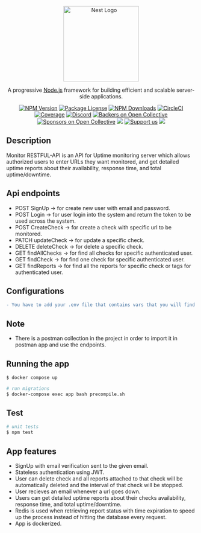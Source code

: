 <p align="center">
  <a href="http://nestjs.com/" target="blank"><img src="https://nestjs.com/img/logo-small.svg" width="200" alt="Nest Logo" /></a>
</p>

[circleci-image]: https://img.shields.io/circleci/build/github/nestjs/nest/master?token=abc123def456
[circleci-url]: https://circleci.com/gh/nestjs/nest

  <p align="center">A progressive <a href="http://nodejs.org" target="_blank">Node.js</a> framework for building efficient and scalable server-side applications.</p>
    <p align="center">
<a href="https://www.npmjs.com/~nestjscore" target="_blank"><img src="https://img.shields.io/npm/v/@nestjs/core.svg" alt="NPM Version" /></a>
<a href="https://www.npmjs.com/~nestjscore" target="_blank"><img src="https://img.shields.io/npm/l/@nestjs/core.svg" alt="Package License" /></a>
<a href="https://www.npmjs.com/~nestjscore" target="_blank"><img src="https://img.shields.io/npm/dm/@nestjs/common.svg" alt="NPM Downloads" /></a>
<a href="https://circleci.com/gh/nestjs/nest" target="_blank"><img src="https://img.shields.io/circleci/build/github/nestjs/nest/master" alt="CircleCI" /></a>
<a href="https://coveralls.io/github/nestjs/nest?branch=master" target="_blank"><img src="https://coveralls.io/repos/github/nestjs/nest/badge.svg?branch=master#9" alt="Coverage" /></a>
<a href="https://discord.gg/G7Qnnhy" target="_blank"><img src="https://img.shields.io/badge/discord-online-brightgreen.svg" alt="Discord"/></a>
<a href="https://opencollective.com/nest#backer" target="_blank"><img src="https://opencollective.com/nest/backers/badge.svg" alt="Backers on Open Collective" /></a>
<a href="https://opencollective.com/nest#sponsor" target="_blank"><img src="https://opencollective.com/nest/sponsors/badge.svg" alt="Sponsors on Open Collective" /></a>
  <a href="https://paypal.me/kamilmysliwiec" target="_blank"><img src="https://img.shields.io/badge/Donate-PayPal-ff3f59.svg"/></a>
    <a href="https://opencollective.com/nest#sponsor"  target="_blank"><img src="https://img.shields.io/badge/Support%20us-Open%20Collective-41B883.svg" alt="Support us"></a>
  <a href="https://twitter.com/nestframework" target="_blank"><img src="https://img.shields.io/twitter/follow/nestframework.svg?style=social&label=Follow"></a>
</p>
  <!--[![Backers on Open Collective](https://opencollective.com/nest/backers/badge.svg)](https://opencollective.com/nest#backer)
  [![Sponsors on Open Collective](https://opencollective.com/nest/sponsors/badge.svg)](https://opencollective.com/nest#sponsor)-->

## Description

Monitor RESTFUL-API is an API for Uptime monitoring server which allows authorized users to enter URLs they want monitored, and get detailed uptime reports about their availability, response time, and total uptime/downtime.

## Api endpoints
- POST SignUp -> for create new user with email and password.
- POST Login -> for user login into the system and return the token to be used across the system.
- POST CreateCheck -> for create a check with specific url to be monitored.
- PATCH updateCheck -> for update a specific check.
- DELETE deleteCheck -> for delete a specific check.
- GET findAllChecks -> for find all checks for specific authenticated user.
- GET findCheck -> for find one check for specific authenticated user.
- GET findReports -> for find all the reports for specific check or tags for authenticated user.

## Configurations
```diff
- You have to add your .env file that contains vars that you will find in .env.example
```
## Note
- There is a postman collection in the project in order to import it in postman app and use the endpoints.
## Running the app

```bash
$ docker compose up

# run migrations
$ docker-compose exec app bash precompile.sh
```

## Test

```bash
# unit tests
$ npm test
```

## App features
- SignUp with email verification sent to the given email.
- Stateless authentication using JWT.
- User can delete check and all reports attached to that check will be automatically deleted and the interval of that check will be stopped.
- User recieves an email whenever a url goes down.
- Users can get detailed uptime reports about their checks availability, response time, and total uptime/downtime.
- Redis is used when retrieving report status with time expiration to speed up the process instead of hitting the database every request.
- App is dockerized.


